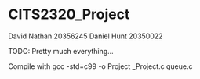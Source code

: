 CITS2320_Project
================

David Nathan 20356245
Daniel Hunt  20350022

TODO: Pretty much everything...

Compile with
   gcc -std=c99 -o Project _Project.c queue.c
